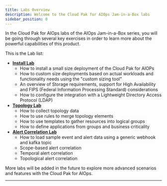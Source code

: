 ```yaml
---
title: Labs Overview
description: Welcome to the Cloud Pak for AIOps Jam-in-a-Box labs
sidebar_position: 0
---
```


In the Cloud Pak for AIOps labs of the AIOps Jam-in-a-Box series, you will be going through
several key exercises in order to learn more about the powerful capabilities of this product.

This is the Lab list:

- [**Install Lab**](../Install-Lab/1-introduction/index.md)
  - How to install a small size deployment of the Cloud Pak for AIOPs
  - How to custom size deployments based on actual workloads and functionality needs using the "custom sizing tool"
  - An overview of Storage requirements, support for High Availability and FIPS (Federal Information Processing Standard) considerations
  - How to configure the integration with a Lightweight Directory Access Protocol (LDAP)
- [**Topology Lab**](../Topology-Lab/1-introduction/index.md)
  - How to collect topology data
  - How to use rules to merge topology elements
  - How to use templates to gather resources into logical groups
  - How to define applications from groups and business criticality
- [**Alert Correlation Lab**](../Alert-Lab/1-introduction/index.md)
  - How to load sample event and alert data using a generic webhook and kafka topic
  - Scope-based alert correlation
  - Temporal alert correlation
  - Topological alert correlation


More labs will be added in the future to explore more advanced scenarios and
features with the Cloud Pak for AIOps.

---
